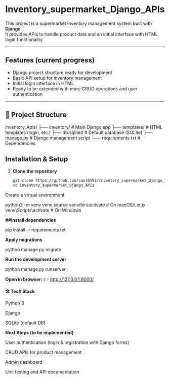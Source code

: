 # Inventory_supermarket_Django_APIs

This project is a supermarket inventory management system built with **Django**.  
It provides APIs to handle product data and an initial interface with HTML login functionality.  

---

## Features (current progress)
- Django project structure ready for development  
- Basic API setup for inventory management  
- Initial login interface in HTML  
- Ready to be extended with more CRUD operations and user authentication  

---

## 📂 Project Structure
inventory_Apis/
├── inventory/ # Main Django app
├── templates/ # HTML templates (login, etc.)
├── db.sqlite3 # Default database (SQLite)
├── manage.py # Django management script
└── requirements.txt # Dependencies

## Installation & Setup

1. **Clone the repository**
   ```bash
   git clone https://github.com/saul0592/Inventory_supermarket_Django_APIs.git
   cd Inventory_supermarket_Django_APIs
Create a virtual environment

python3 -m venv venv
source venv/bin/activate   # On macOS/Linux
venv\Scripts\activate      # On Windows


**##Install dependencies**

pip install -r requirements.txt


**Apply migrations**

python manage.py migrate


**Run the development server**

python manage.py runserver


**Open in browser:**
👉 http://127.0.0.1:8000/

**🛠️ Tech Stack**

Python 3

Django

SQLite (default DB)

**Next Steps (to be implemented)**

User authentication (login & registration with Django forms)

CRUD APIs for product management

Admin dashboard

Unit testing and API documentation
